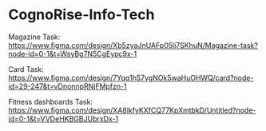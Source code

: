 # CognoRise-Info-Tech
Magazine Task:
https://www.figma.com/design/Xb5zyaJnUAFp05lj7SKhuN/Magazine-task?node-id=0-1&t=WsyBg7N5CgEypc9x-1

Card Task:
https://www.figma.com/design/7Yqq1h57ygNOk5waHuOHWQ/card?node-id=29-247&t=vDnonnpRNjFMpfzn-1

Fitness dashboards Task:
https://www.figma.com/design/XA8lkfyKXfCQ77KpXmtbkD/Untitled?node-id=0-1&t=VVDeHKBGBJUbrxDx-1
